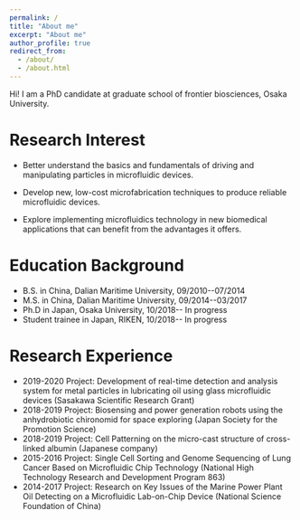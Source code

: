 ```yaml
---
permalink: /
title: "About me"
excerpt: "About me"
author_profile: true
redirect_from: 
  - /about/
  - /about.html
---
```


Hi! I am a PhD candidate at graduate school of frontier biosciences, Osaka University.

Research Interest
======
* Better understand the basics and fundamentals of driving and manipulating particles in microfluidic devices.

* Develop new, low-cost microfabrication techniques to produce reliable microfluidic devices.

* Explore implementing microfluidics technology in new biomedical applications that can benefit from the advantages it offers.

Education Background
======
* B.S. in China, Dalian Maritime University, 09/2010--07/2014
* M.S. in China, Dalian Maritime University, 09/2014--03/2017
* Ph.D in Japan, Osaka University, 10/2018-- In progress 
* Student trainee in Japan, RIKEN, 10/2018-- In progress

Research Experience
======
* 2019-2020	Project: Development of real-time detection and analysis system for metal particles in lubricating oil using glass microfluidic devices 
(Sasakawa Scientific Research Grant)                           
* 2018-2019	Project: Biosensing and power generation robots using the anhydrobiotic chironomid for space exploring
(Japan Society for the Promotion Science)                                                     
* 2018-2019	Project: Cell Patterning on the micro-cast structure of cross-linked albumin
(Japanese company)                                                                         
* 2015-2016 Project: Single Cell Sorting and Genome Sequencing of Lung Cancer Based on Microfluidic Chip Technology
(National High Technology Research and Development Program 863)	
* 2014-2017	Project: Research on Key Issues of the Marine Power Plant Oil Detecting on a Microfluidic Lab-on-Chip Device (National Science Foundation of China)	

